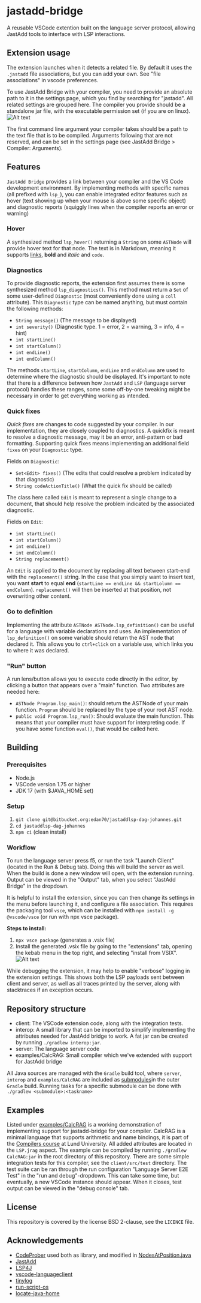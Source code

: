 # jastadd-bridge

A reusable VSCode extention built on the language server protocol, allowing JastAdd tools to interface with LSP interactions.

## Extension usage

The extension launches when it detects a related file. By default it uses the `.jastadd` file associations, but you can add your own. See "file associations" in vscode preferences.

To use JastAdd Bridge with your compiler, you need to provide an absolute path to it in the settings page, which you find by searching for "jastadd". All related settings are grouped here. The compiler you provide should be a standalone jar file, with the executable permission set (if you are on linux).
![Alt text](docs/settings_page.png)

The first command line argument your compiler takes should be a path to the text file that is to be compiled. Arguments following that are not reserved, and can be set in the settings page (see JastAdd Bridge > Compiler: Arguments).

## Features

`JastAdd Bridge` provides a link between your compiler and the VS Code development environment. By implementing methods with specific names (all prefixed with `lsp_`), you can enable integrated editor features such as hover (text showing up when your mouse is above some specific object) and diagnostic reports (squiggly lines when the compiler reports an error or warning)

### Hover

A synthesized method `lsp_hover()` returning a `String` on some `ASTNode` will provide hover text for that node. The text is in Markdown, meaning it supports [links](https://assets.petco.com/petco/image/upload/f_auto,q_auto/green-tree-frog-care-sheet-hero), **bold** and *italic* and `code`.

### Diagnostics

To provide diagnostic reports, the extension first assumes there is some synthesized method `lsp_diagnostics()`. This method must return a `Set` of some user-defined `Diagnostic` (most conveniently done using a `coll` attribute). This `Diagnostic` type can be named anything, but must contain the following methods:

- `String message()` (The message to be displayed)
- `int severity()` (Diagnostic type. 1 = error, 2 = warning, 3 = info, 4 = hint)
- `int startLine()`
- `int startColumn()`
- `int endLine()`
- `int endColumn()`

The methods `startLine`, `startColumn`, `endLine` and `endColumn` are used to determine where the diagnostic should be displayed. It's important to note that there is a difference between how `JastAdd` and `LSP` (language server protocol) handles these ranges, some some off-by-one tweaking might be necessary in order to get everything working as intended.

### Quick fixes

*Quick fixes* are changes to code suggested by your compiler. In our implementation, they are closely coupled to diagnostics. A quickfix is meant to resolve a diagnostic message, may it be an error, anti-pattern or bad formatting. Supporting quick fixes means implementing an additional field `fixes` on your `Diagnostic` type.

Fields on `Diagnostic`:

- `Set<Edit> fixes()` (The edits that could resolve a problem indicated by that diagnostic)
- `String codeActionTitle()` (What the quick fix should be called)

The class here called `Edit` is meant to represent a single change to a document, that should help resolve the problem indicated by the associated diagnostic.

Fields on `Edit`:

- `int startLine()`
- `int startColumn()`
- `int endLine()`
- `int endColumn()`
- `String replacement()`
  
An `Edit` is applied to the document by replacing all text between start-end with the `replacement()` string. In the case that you simply want to insert text, you want **start** to equal **end** (`startLine == endLine && startLolumn == endColumn`). `replacement()` will then be inserted at that position, not overwriting other content.

### Go to definition

Implementing the attribute `ASTNode ASTNode.lsp_definition()` can be useful for a language with variable declarations and uses. An implementation of `lsp_definition()` on some variable should return the AST node that declared it. This allows you to `ctrl+click` on a variable use, which links you to where it was declared.

### "Run" button

A run lens/button allows you to execute code directly in the editor, by clicking a button that appears over a "main" function. Two attributes are needed here:

- `ASTNode Program.lsp_main()`: should return the ASTNode of your main function. `Program` should be replaced by the type of your root AST node.
- `public void Program.lsp_run()`: Should evaluate the main function. This means that your compiler must have support for interpreting code. If you have some function `eval()`, that would be called here.

## Building

### Prerequisites

- Node.js
- VSCode version 1.75 or higher
- JDK 17 (with $JAVA_HOME set)

### Setup

1. `git clone git@bitbucket.org:edan70/jastaddlsp-dag-johannes.git`
2. `cd jastaddlsp-dag-johannes`
3. `npm ci` (clean install)

### Workflow

To run the language server press f5, or run the task "Launch Client" (located in the Run & Debug tab). Doing this will build the server as well. When the build is done a new window will open, with the extension running. Output can be viewed in the "Output" tab, when you select "JastAdd Bridge" in the dropdown.

It is helpful to install the extension, since you can then change its settings in the menu before launching it, and configure a file association. This requires the packaging tool `vsce`, which can be installed with `npm install -g @vscode/vsce` (or run with npx vsce package).

**Steps to install:**

1. `npx vsce package` (generates a .vsix file)
2. Install the generated .vsix file by going to the "extensions" tab, opening the kebab menu in the top right, and selecting "install from VSIX". ![Alt text](docs/extension_install.png)

While debugging the extension, it may help to enable "verbose" logging in the extension settings. This shows both the LSP payloads sent between client and server, as well as all traces printed by the server, along with stacktraces if an exception occurs.

## Repository structure

- client: The VSCode extension code, along with the integration tests.
- interop: A small library that can be imported to simplify implementing the attributes needed for JastAdd bridge to work. A fat jar can be created by running `./gradlew interop:jar`.
- server: The language server code
- examples/CalcRAG: Small compiler which we've extended with support for JastAdd bridge

All Java sources are managed with the `Gradle` build tool, where `server`, `interop` and `examples/CalcRAG` are included as [submodules](https://docs.gradle.org/current/userguide/intro_multi_project_builds.html)in the outer `Gradle` build. Running tasks for a specific submodule can be done with `./gradlew <submodule>:<taskname>`

## Examples

Listed under [examples/CalcRAG](examples/CalcRAG) is a working demonstration of implementing support for jastadd-bridge for your compiler. CalcRAG is a minimal language that supports arithmetic and name bindings, it is part of the [Compilers course](https://kurser.lth.se/kursplaner/23_24%20eng/EDAN65.html) at Lund University. All added attributes are located in the `LSP.jrag` aspect. The example can be compiled by running `./gradlew CalcRAG:jar` in the root directory of this repository. There are some simple integration tests for this compiler, see the `client/src/test` directory. The test suite can be ran through the run configuration "Language Server E2E Test" in the "run and debug"-dropdown. This can take some time, but eventually, a new VSCode instance should appear. When it closes, test output can be viewed in the "debug console" tab.

## License

This repository is covered by the license BSD 2-clause, see the `LICENCE` file.

## Acknowledgements

- [CodeProber](https://github.com/lu-cs-sde/codeprober/) used both as library, and modified in [NodesAtPosition.java](server/src/main/java/org/dagjohannes/util/NodesAtPosition.java)
- [JastAdd](https://jastadd.cs.lth.se/web/)
- [LSP4J](https://github.com/eclipse-lsp4j/lsp4j)
- [vscode-languageclient](https://www.npmjs.com/package/vscode-languageclient)
- [tinylog](https://tinylog.org/v2/)
- [run-script-os](https://www.npmjs.com/package/run-script-os)
- [locate-java-home](https://www.npmjs.com/package/locate-java-home)
